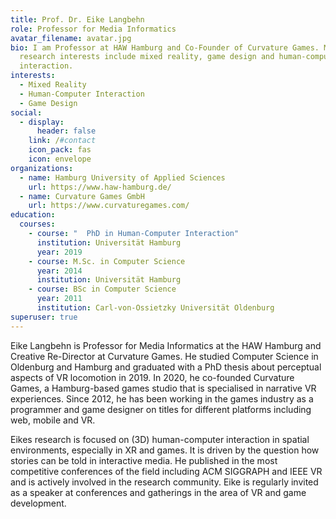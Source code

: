 ```yaml
---
title: Prof. Dr. Eike Langbehn
role: Professor for Media Informatics
avatar_filename: avatar.jpg
bio: I am Professor at HAW Hamburg and Co-Founder of Curvature Games. My
  research interests include mixed reality, game design and human-computer
  interaction.
interests:
  - Mixed Reality
  - Human-Computer Interaction
  - Game Design
social:
  - display:
      header: false
    link: /#contact
    icon_pack: fas
    icon: envelope
organizations:
  - name: Hamburg University of Applied Sciences
    url: https://www.haw-hamburg.de/
  - name: Curvature Games GmbH
    url: https://www.curvaturegames.com/
education:
  courses:
    - course: "  PhD in Human-Computer Interaction"
      institution: Universität Hamburg
      year: 2019
    - course: M.Sc. in Computer Science
      year: 2014
      institution: Universität Hamburg
    - course: BSc in Computer Science
      year: 2011
      institution: Carl-von-Ossietzky Universität Oldenburg
superuser: true
---
```

Eike Langbehn is Professor for Media Informatics at the HAW Hamburg and Creative Re-Director at Curvature Games. He studied Computer Science in Oldenburg and Hamburg and graduated with a PhD thesis about perceptual aspects of VR locomotion in 2019. In 2020, he co-founded Curvature Games, a Hamburg-based games studio that is specialised in narrative VR experiences. Since 2012, he has been working in the games industry as a programmer and game designer on titles for different platforms including web, mobile and VR.

Eikes research is focused on (3D) human-computer interaction in spatial environments, especially in XR and games. It is driven by the question how stories can be told in interactive media. He published in the most competitive conferences of the field including ACM SIGGRAPH and IEEE VR and is actively involved in the research community. Eike is regularly invited as a speaker at conferences and gatherings in the area of VR and game development.